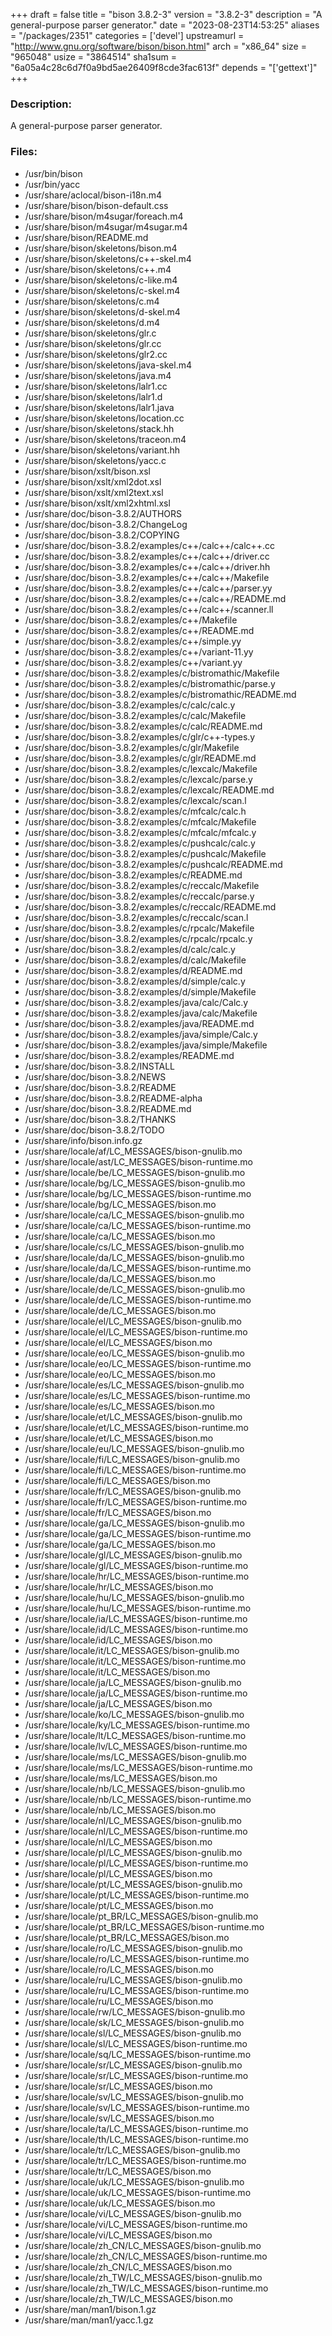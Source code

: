 +++
draft = false
title = "bison 3.8.2-3"
version = "3.8.2-3"
description = "A general-purpose parser generator."
date = "2023-08-23T14:53:25"
aliases = "/packages/2351"
categories = ['devel']
upstreamurl = "http://www.gnu.org/software/bison/bison.html"
arch = "x86_64"
size = "965048"
usize = "3864514"
sha1sum = "6a05a4c28c6d7f0a9bd5ae26409f8cde3fac613f"
depends = "['gettext']"
+++
### Description: 
A general-purpose parser generator.

### Files: 
* /usr/bin/bison
* /usr/bin/yacc
* /usr/share/aclocal/bison-i18n.m4
* /usr/share/bison/bison-default.css
* /usr/share/bison/m4sugar/foreach.m4
* /usr/share/bison/m4sugar/m4sugar.m4
* /usr/share/bison/README.md
* /usr/share/bison/skeletons/bison.m4
* /usr/share/bison/skeletons/c++-skel.m4
* /usr/share/bison/skeletons/c++.m4
* /usr/share/bison/skeletons/c-like.m4
* /usr/share/bison/skeletons/c-skel.m4
* /usr/share/bison/skeletons/c.m4
* /usr/share/bison/skeletons/d-skel.m4
* /usr/share/bison/skeletons/d.m4
* /usr/share/bison/skeletons/glr.c
* /usr/share/bison/skeletons/glr.cc
* /usr/share/bison/skeletons/glr2.cc
* /usr/share/bison/skeletons/java-skel.m4
* /usr/share/bison/skeletons/java.m4
* /usr/share/bison/skeletons/lalr1.cc
* /usr/share/bison/skeletons/lalr1.d
* /usr/share/bison/skeletons/lalr1.java
* /usr/share/bison/skeletons/location.cc
* /usr/share/bison/skeletons/stack.hh
* /usr/share/bison/skeletons/traceon.m4
* /usr/share/bison/skeletons/variant.hh
* /usr/share/bison/skeletons/yacc.c
* /usr/share/bison/xslt/bison.xsl
* /usr/share/bison/xslt/xml2dot.xsl
* /usr/share/bison/xslt/xml2text.xsl
* /usr/share/bison/xslt/xml2xhtml.xsl
* /usr/share/doc/bison-3.8.2/AUTHORS
* /usr/share/doc/bison-3.8.2/ChangeLog
* /usr/share/doc/bison-3.8.2/COPYING
* /usr/share/doc/bison-3.8.2/examples/c++/calc++/calc++.cc
* /usr/share/doc/bison-3.8.2/examples/c++/calc++/driver.cc
* /usr/share/doc/bison-3.8.2/examples/c++/calc++/driver.hh
* /usr/share/doc/bison-3.8.2/examples/c++/calc++/Makefile
* /usr/share/doc/bison-3.8.2/examples/c++/calc++/parser.yy
* /usr/share/doc/bison-3.8.2/examples/c++/calc++/README.md
* /usr/share/doc/bison-3.8.2/examples/c++/calc++/scanner.ll
* /usr/share/doc/bison-3.8.2/examples/c++/Makefile
* /usr/share/doc/bison-3.8.2/examples/c++/README.md
* /usr/share/doc/bison-3.8.2/examples/c++/simple.yy
* /usr/share/doc/bison-3.8.2/examples/c++/variant-11.yy
* /usr/share/doc/bison-3.8.2/examples/c++/variant.yy
* /usr/share/doc/bison-3.8.2/examples/c/bistromathic/Makefile
* /usr/share/doc/bison-3.8.2/examples/c/bistromathic/parse.y
* /usr/share/doc/bison-3.8.2/examples/c/bistromathic/README.md
* /usr/share/doc/bison-3.8.2/examples/c/calc/calc.y
* /usr/share/doc/bison-3.8.2/examples/c/calc/Makefile
* /usr/share/doc/bison-3.8.2/examples/c/calc/README.md
* /usr/share/doc/bison-3.8.2/examples/c/glr/c++-types.y
* /usr/share/doc/bison-3.8.2/examples/c/glr/Makefile
* /usr/share/doc/bison-3.8.2/examples/c/glr/README.md
* /usr/share/doc/bison-3.8.2/examples/c/lexcalc/Makefile
* /usr/share/doc/bison-3.8.2/examples/c/lexcalc/parse.y
* /usr/share/doc/bison-3.8.2/examples/c/lexcalc/README.md
* /usr/share/doc/bison-3.8.2/examples/c/lexcalc/scan.l
* /usr/share/doc/bison-3.8.2/examples/c/mfcalc/calc.h
* /usr/share/doc/bison-3.8.2/examples/c/mfcalc/Makefile
* /usr/share/doc/bison-3.8.2/examples/c/mfcalc/mfcalc.y
* /usr/share/doc/bison-3.8.2/examples/c/pushcalc/calc.y
* /usr/share/doc/bison-3.8.2/examples/c/pushcalc/Makefile
* /usr/share/doc/bison-3.8.2/examples/c/pushcalc/README.md
* /usr/share/doc/bison-3.8.2/examples/c/README.md
* /usr/share/doc/bison-3.8.2/examples/c/reccalc/Makefile
* /usr/share/doc/bison-3.8.2/examples/c/reccalc/parse.y
* /usr/share/doc/bison-3.8.2/examples/c/reccalc/README.md
* /usr/share/doc/bison-3.8.2/examples/c/reccalc/scan.l
* /usr/share/doc/bison-3.8.2/examples/c/rpcalc/Makefile
* /usr/share/doc/bison-3.8.2/examples/c/rpcalc/rpcalc.y
* /usr/share/doc/bison-3.8.2/examples/d/calc/calc.y
* /usr/share/doc/bison-3.8.2/examples/d/calc/Makefile
* /usr/share/doc/bison-3.8.2/examples/d/README.md
* /usr/share/doc/bison-3.8.2/examples/d/simple/calc.y
* /usr/share/doc/bison-3.8.2/examples/d/simple/Makefile
* /usr/share/doc/bison-3.8.2/examples/java/calc/Calc.y
* /usr/share/doc/bison-3.8.2/examples/java/calc/Makefile
* /usr/share/doc/bison-3.8.2/examples/java/README.md
* /usr/share/doc/bison-3.8.2/examples/java/simple/Calc.y
* /usr/share/doc/bison-3.8.2/examples/java/simple/Makefile
* /usr/share/doc/bison-3.8.2/examples/README.md
* /usr/share/doc/bison-3.8.2/INSTALL
* /usr/share/doc/bison-3.8.2/NEWS
* /usr/share/doc/bison-3.8.2/README
* /usr/share/doc/bison-3.8.2/README-alpha
* /usr/share/doc/bison-3.8.2/README.md
* /usr/share/doc/bison-3.8.2/THANKS
* /usr/share/doc/bison-3.8.2/TODO
* /usr/share/info/bison.info.gz
* /usr/share/locale/af/LC_MESSAGES/bison-gnulib.mo
* /usr/share/locale/ast/LC_MESSAGES/bison-runtime.mo
* /usr/share/locale/be/LC_MESSAGES/bison-gnulib.mo
* /usr/share/locale/bg/LC_MESSAGES/bison-gnulib.mo
* /usr/share/locale/bg/LC_MESSAGES/bison-runtime.mo
* /usr/share/locale/bg/LC_MESSAGES/bison.mo
* /usr/share/locale/ca/LC_MESSAGES/bison-gnulib.mo
* /usr/share/locale/ca/LC_MESSAGES/bison-runtime.mo
* /usr/share/locale/ca/LC_MESSAGES/bison.mo
* /usr/share/locale/cs/LC_MESSAGES/bison-gnulib.mo
* /usr/share/locale/da/LC_MESSAGES/bison-gnulib.mo
* /usr/share/locale/da/LC_MESSAGES/bison-runtime.mo
* /usr/share/locale/da/LC_MESSAGES/bison.mo
* /usr/share/locale/de/LC_MESSAGES/bison-gnulib.mo
* /usr/share/locale/de/LC_MESSAGES/bison-runtime.mo
* /usr/share/locale/de/LC_MESSAGES/bison.mo
* /usr/share/locale/el/LC_MESSAGES/bison-gnulib.mo
* /usr/share/locale/el/LC_MESSAGES/bison-runtime.mo
* /usr/share/locale/el/LC_MESSAGES/bison.mo
* /usr/share/locale/eo/LC_MESSAGES/bison-gnulib.mo
* /usr/share/locale/eo/LC_MESSAGES/bison-runtime.mo
* /usr/share/locale/eo/LC_MESSAGES/bison.mo
* /usr/share/locale/es/LC_MESSAGES/bison-gnulib.mo
* /usr/share/locale/es/LC_MESSAGES/bison-runtime.mo
* /usr/share/locale/es/LC_MESSAGES/bison.mo
* /usr/share/locale/et/LC_MESSAGES/bison-gnulib.mo
* /usr/share/locale/et/LC_MESSAGES/bison-runtime.mo
* /usr/share/locale/et/LC_MESSAGES/bison.mo
* /usr/share/locale/eu/LC_MESSAGES/bison-gnulib.mo
* /usr/share/locale/fi/LC_MESSAGES/bison-gnulib.mo
* /usr/share/locale/fi/LC_MESSAGES/bison-runtime.mo
* /usr/share/locale/fi/LC_MESSAGES/bison.mo
* /usr/share/locale/fr/LC_MESSAGES/bison-gnulib.mo
* /usr/share/locale/fr/LC_MESSAGES/bison-runtime.mo
* /usr/share/locale/fr/LC_MESSAGES/bison.mo
* /usr/share/locale/ga/LC_MESSAGES/bison-gnulib.mo
* /usr/share/locale/ga/LC_MESSAGES/bison-runtime.mo
* /usr/share/locale/ga/LC_MESSAGES/bison.mo
* /usr/share/locale/gl/LC_MESSAGES/bison-gnulib.mo
* /usr/share/locale/gl/LC_MESSAGES/bison-runtime.mo
* /usr/share/locale/hr/LC_MESSAGES/bison-runtime.mo
* /usr/share/locale/hr/LC_MESSAGES/bison.mo
* /usr/share/locale/hu/LC_MESSAGES/bison-gnulib.mo
* /usr/share/locale/hu/LC_MESSAGES/bison-runtime.mo
* /usr/share/locale/ia/LC_MESSAGES/bison-runtime.mo
* /usr/share/locale/id/LC_MESSAGES/bison-runtime.mo
* /usr/share/locale/id/LC_MESSAGES/bison.mo
* /usr/share/locale/it/LC_MESSAGES/bison-gnulib.mo
* /usr/share/locale/it/LC_MESSAGES/bison-runtime.mo
* /usr/share/locale/it/LC_MESSAGES/bison.mo
* /usr/share/locale/ja/LC_MESSAGES/bison-gnulib.mo
* /usr/share/locale/ja/LC_MESSAGES/bison-runtime.mo
* /usr/share/locale/ja/LC_MESSAGES/bison.mo
* /usr/share/locale/ko/LC_MESSAGES/bison-gnulib.mo
* /usr/share/locale/ky/LC_MESSAGES/bison-runtime.mo
* /usr/share/locale/lt/LC_MESSAGES/bison-runtime.mo
* /usr/share/locale/lv/LC_MESSAGES/bison-runtime.mo
* /usr/share/locale/ms/LC_MESSAGES/bison-gnulib.mo
* /usr/share/locale/ms/LC_MESSAGES/bison-runtime.mo
* /usr/share/locale/ms/LC_MESSAGES/bison.mo
* /usr/share/locale/nb/LC_MESSAGES/bison-gnulib.mo
* /usr/share/locale/nb/LC_MESSAGES/bison-runtime.mo
* /usr/share/locale/nb/LC_MESSAGES/bison.mo
* /usr/share/locale/nl/LC_MESSAGES/bison-gnulib.mo
* /usr/share/locale/nl/LC_MESSAGES/bison-runtime.mo
* /usr/share/locale/nl/LC_MESSAGES/bison.mo
* /usr/share/locale/pl/LC_MESSAGES/bison-gnulib.mo
* /usr/share/locale/pl/LC_MESSAGES/bison-runtime.mo
* /usr/share/locale/pl/LC_MESSAGES/bison.mo
* /usr/share/locale/pt/LC_MESSAGES/bison-gnulib.mo
* /usr/share/locale/pt/LC_MESSAGES/bison-runtime.mo
* /usr/share/locale/pt/LC_MESSAGES/bison.mo
* /usr/share/locale/pt_BR/LC_MESSAGES/bison-gnulib.mo
* /usr/share/locale/pt_BR/LC_MESSAGES/bison-runtime.mo
* /usr/share/locale/pt_BR/LC_MESSAGES/bison.mo
* /usr/share/locale/ro/LC_MESSAGES/bison-gnulib.mo
* /usr/share/locale/ro/LC_MESSAGES/bison-runtime.mo
* /usr/share/locale/ro/LC_MESSAGES/bison.mo
* /usr/share/locale/ru/LC_MESSAGES/bison-gnulib.mo
* /usr/share/locale/ru/LC_MESSAGES/bison-runtime.mo
* /usr/share/locale/ru/LC_MESSAGES/bison.mo
* /usr/share/locale/rw/LC_MESSAGES/bison-gnulib.mo
* /usr/share/locale/sk/LC_MESSAGES/bison-gnulib.mo
* /usr/share/locale/sl/LC_MESSAGES/bison-gnulib.mo
* /usr/share/locale/sl/LC_MESSAGES/bison-runtime.mo
* /usr/share/locale/sq/LC_MESSAGES/bison-runtime.mo
* /usr/share/locale/sr/LC_MESSAGES/bison-gnulib.mo
* /usr/share/locale/sr/LC_MESSAGES/bison-runtime.mo
* /usr/share/locale/sr/LC_MESSAGES/bison.mo
* /usr/share/locale/sv/LC_MESSAGES/bison-gnulib.mo
* /usr/share/locale/sv/LC_MESSAGES/bison-runtime.mo
* /usr/share/locale/sv/LC_MESSAGES/bison.mo
* /usr/share/locale/ta/LC_MESSAGES/bison-runtime.mo
* /usr/share/locale/th/LC_MESSAGES/bison-runtime.mo
* /usr/share/locale/tr/LC_MESSAGES/bison-gnulib.mo
* /usr/share/locale/tr/LC_MESSAGES/bison-runtime.mo
* /usr/share/locale/tr/LC_MESSAGES/bison.mo
* /usr/share/locale/uk/LC_MESSAGES/bison-gnulib.mo
* /usr/share/locale/uk/LC_MESSAGES/bison-runtime.mo
* /usr/share/locale/uk/LC_MESSAGES/bison.mo
* /usr/share/locale/vi/LC_MESSAGES/bison-gnulib.mo
* /usr/share/locale/vi/LC_MESSAGES/bison-runtime.mo
* /usr/share/locale/vi/LC_MESSAGES/bison.mo
* /usr/share/locale/zh_CN/LC_MESSAGES/bison-gnulib.mo
* /usr/share/locale/zh_CN/LC_MESSAGES/bison-runtime.mo
* /usr/share/locale/zh_CN/LC_MESSAGES/bison.mo
* /usr/share/locale/zh_TW/LC_MESSAGES/bison-gnulib.mo
* /usr/share/locale/zh_TW/LC_MESSAGES/bison-runtime.mo
* /usr/share/locale/zh_TW/LC_MESSAGES/bison.mo
* /usr/share/man/man1/bison.1.gz
* /usr/share/man/man1/yacc.1.gz
